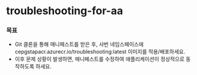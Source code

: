 # troubleshooting-for-aa

### 목표
- Git 클론을 통해 매니페스트를 받은 후, 사번 네임스페이스에 cepgstapacr.azurecr.io/troubleshooting:latest 이미지를 적용/배포하세요.
- 이후 문제 상황이 발생하면, 매니페스트를 수정하여 애플리케이션이 정상적으로 동작하도록 하세요.
